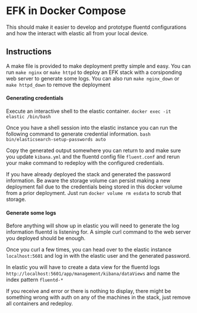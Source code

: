 # EFK in Docker Compose

This should make it easier to develop and prototype fluentd configurations and how the interact with elastic all from your local device.

## Instructions

A make file is provided to make deployment pretty simple and easy. You can run `make nginx` or `make httpd` to deploy an EFK stack with a corsiponding web server to generate some logs. You can also run `make nginx_down` or `make httpd_down` to remove the deployment

#### Generating credentials

Execute an interactive shell to the elastic container. `docker exec -it elastic /bin/bash`

Once you have a shell session into the elastic instance you can run the following command to generate credential information. `bash bin/elasticsearch-setup-passwords auto`

Copy the generated output somewhere you can return to and make sure you update `kibana.yml` and the fluentd config file `fluent.conf` and rerun your make command to redeploy with the configured credentials.

If you have already deployed the stack and generated the password information. Be aware the storage volume can persist making a new deployment fail due to the credentials being stored in this docker volume from a prior deployment. Just run `docker volume rm esdata` to scrub that storage.

#### Generate some logs

Before anything will show up in elastic you will need to generate the log information fluentd is listening for. A simple curl command to the web server you deployed should be enough.

Once you curl a few times, you can head over to the elastic instance `localhost:5601` and log in with the elastic user and the generated password.

In elastic you will have to create a data view for the fluentd logs `http://localhost:5601/app/management/kibana/dataViews` and name the index pattern `fluentd-*`

If you receive and error or there is nothing to display, there might be something wrong with auth on any of the machines in the stack, just remove all containers and redeploy.